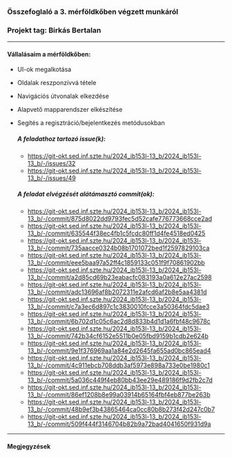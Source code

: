 ### Összefoglaló a 3. mérföldkőben végzett munkáról

### Projekt tag: Birkás Bertalan

___

#### Vállalásaim a mérföldkőben: 

 - UI-ok megalkotása
 - Oldalak reszponzívvá tétele
 - Navigációs útvonalak elkezdése
 - Alapvető mapparendszer elkészítése
 - Segítés a regisztráció/bejelentkezés metódusokban

    ##### A feladathoz tartozó issue(k):

     - https://git-okt.sed.inf.szte.hu/2024_ib153l-13_b/2024_ib153l-13_b/-/issues/32
     - https://git-okt.sed.inf.szte.hu/2024_ib153l-13_b/2024_ib153l-13_b/-/issues/49

    ##### A feladat elvégzését alátámasztó commit(ok):

     - https://git-okt.sed.inf.szte.hu/2024_ib153l-13_b/2024_ib153l-13_b/-/commit/875d8022dd9793fec5d52cafe776773668cce2ad
     - https://git-okt.sed.inf.szte.hu/2024_ib153l-13_b/2024_ib153l-13_b/-/commit/635544f38ec4fb1c5fcdc80ff1d4fe4518ed0425
     - https://git-okt.sed.inf.szte.hu/2024_ib153l-13_b/2024_ib153l-13_b/-/commit/735aacce0324b08b1701072bed1f2597829103ca
     - https://git-okt.sed.inf.szte.hu/2024_ib153l-13_b/2024_ib153l-13_b/-/commit/eee5baa97a52ff4c1859133c051f9f70861902bb
     - https://git-okt.sed.inf.szte.hu/2024_ib153l-13_b/2024_ib153l-13_b/-/commit/a2d85cd69b23eabacfc083193a0a612e27ac2598
     - https://git-okt.sed.inf.szte.hu/2024_ib153l-13_b/2024_ib153l-13_b/-/commit/adc13696af8b2072311e2afcd6af2b8e5aa4381d
     - https://git-okt.sed.inf.szte.hu/2024_ib153l-13_b/2024_ib153l-13_b/-/commit/c7a3ec6d897c1c3830010fcce3a50364fdc5dae3
     - https://git-okt.sed.inf.szte.hu/2024_ib153l-13_b/2024_ib153l-13_b/-/commit/6b702d1c05c6ac2d8d833b4d1d1a6fbf48c9678c
     - https://git-okt.sed.inf.szte.hu/2024_ib153l-13_b/2024_ib153l-13_b/-/commit/742b34cf6152e5511b0e05fbd9159b1cdb2e624b
     - https://git-okt.sed.inf.szte.hu/2024_ib153l-13_b/2024_ib153l-13_b/-/commit/9e1f376969aa1a84e2d2645fa655ad0bc865ead4
     - https://git-okt.sed.inf.szte.hu/2024_ib153l-13_b/2024_ib153l-13_b/-/commit/4c911ebcb708ddb3af5973e898a733e0be1980c1
     - https://git-okt.sed.inf.szte.hu/2024_ib153l-13_b/2024_ib153l-13_b/-/commit/5a036c449f4eb80bb43ee29e489186f9d2fb2c7d
     - https://git-okt.sed.inf.szte.hu/2024_ib153l-13_b/2024_ib153l-13_b/-/commit/86ef1208b8e99a03914b65164fbf4eb877be263b
     - https://git-okt.sed.inf.szte.hu/2024_ib153l-13_b/2024_ib153l-13_b/-/commit/48b9ef3b43865464ca0cc80b8b273f42d247c0b7
     - https://git-okt.sed.inf.szte.hu/2024_ib153l-13_b/2024_ib153l-13_b/-/commit/509f444f3146704b82b9a72bad4041650f931d9a

___

#### Megjegyzések

